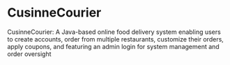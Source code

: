 # CusinneCourier
CusinneCourier: A Java-based online food delivery system enabling users to create accounts, order from multiple restaurants, customize their orders, apply coupons, and featuring an admin login for system management and order oversight
